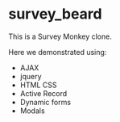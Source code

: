 survey_beard
============
This is a Survey Monkey clone.  

Here we demonstrated using:
  - AJAX 
  - jquery
  - HTML CSS
  - Active Record
  - Dynamic forms
  - Modals
